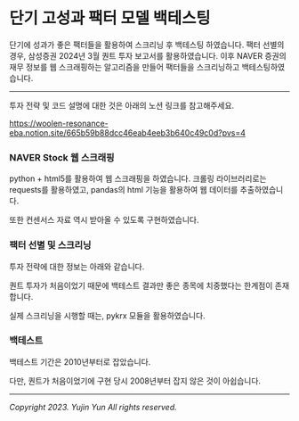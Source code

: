 # 단기 고성과 팩터 모델 백테스팅

단기에 성과가 좋은 팩터들을 활용하여 스크리닝 후 백테스팅 하였습니다. 팩터 선별의 경우, 삼성증권 2024년 3월 퀀트 투자 보고서를 활용하였습니다. 이후 NAVER 증권의 재무 정보를 웹 스크래핑하는 알고리즘을 만들어 팩터들을 스크리닝하고 백테스팅하였습니다.

---
투자 전략 및 코드 설명에 대한 것은 아래의 노션 링크를 참고해주세요.

https://woolen-resonance-eba.notion.site/665b59b88dcc46eab4eeb3b640c49c0d?pvs=4

### **NAVER Stock 웹 스크래핑**

python + html5를 활용하여 웹 스크래핑을 하였습니다. 크롤링 라이브러리로는 requests를 활용하였고, pandas의 html 기능을 활용하여 웹 데이터를 추출하였습니다. 

또한 컨센서스 자료 역시 받아올 수 있도록 구현하였습니다. 


### **팩터 선별 및 스크리닝**

투자 전략에 대한 정보는 아래와 같습니다. 

퀀트 투자가 처음이었기 때문에 백테스트 결과만 좋은 종목에 치중했다는 한계점이 존재합니다. 

실제 스크리닝을 시행할 때는, pykrx 모듈을 활용하였습니다.

### **백테스트**

백테스트 기간은 2010년부터로 잡았습니다. 

다만, 퀀트가 처음이었기에 구현 당시 2008년부터 잡지 않은 것이 아쉽습니다. 


---

*Copyright 2023. Yujin Yun All rights reserved.*
